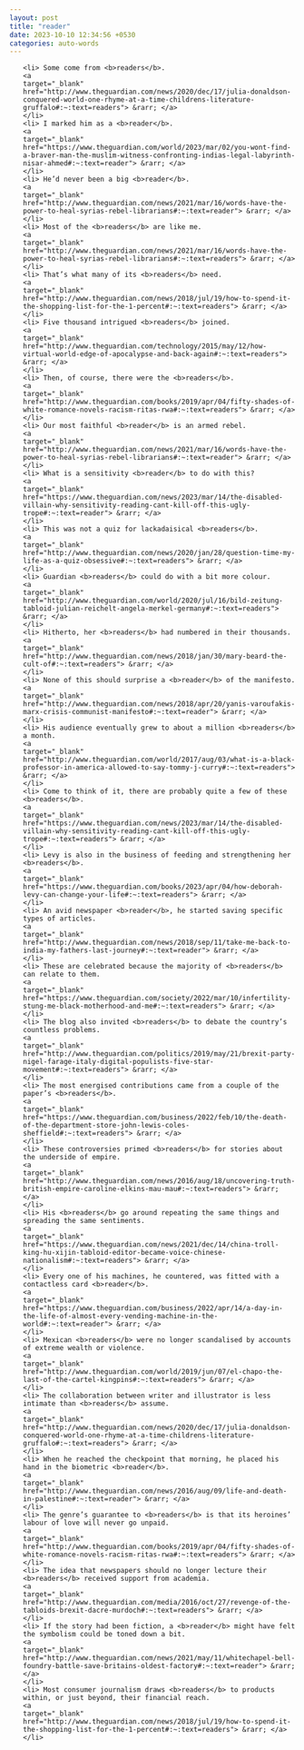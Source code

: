 ```yaml
---
layout: post
title: "reader"
date: 2023-10-10 12:34:56 +0530
categories: auto-words
---
```

<ol>

    <li> Some come from <b>readers</b>.
    <a 
    target="_blank" 
    href="http://www.theguardian.com/news/2020/dec/17/julia-donaldson-conquered-world-one-rhyme-at-a-time-childrens-literature-gruffalo#:~:text=readers"> &rarr; </a>
    </li>
    <li> I marked him as a <b>reader</b>.
    <a 
    target="_blank" 
    href="https://www.theguardian.com/world/2023/mar/02/you-wont-find-a-braver-man-the-muslim-witness-confronting-indias-legal-labyrinth-nisar-ahmed#:~:text=reader"> &rarr; </a>
    </li>
    <li> He’d never been a big <b>reader</b>.
    <a 
    target="_blank" 
    href="http://www.theguardian.com/news/2021/mar/16/words-have-the-power-to-heal-syrias-rebel-librarians#:~:text=reader"> &rarr; </a>
    </li>
    <li> Most of the <b>readers</b> are like me.
    <a 
    target="_blank" 
    href="http://www.theguardian.com/news/2021/mar/16/words-have-the-power-to-heal-syrias-rebel-librarians#:~:text=readers"> &rarr; </a>
    </li>
    <li> That’s what many of its <b>readers</b> need.
    <a 
    target="_blank" 
    href="http://www.theguardian.com/news/2018/jul/19/how-to-spend-it-the-shopping-list-for-the-1-percent#:~:text=readers"> &rarr; </a>
    </li>
    <li> Five thousand intrigued <b>readers</b> joined.
    <a 
    target="_blank" 
    href="http://www.theguardian.com/technology/2015/may/12/how-virtual-world-edge-of-apocalypse-and-back-again#:~:text=readers"> &rarr; </a>
    </li>
    <li> Then, of course, there were the <b>readers</b>.
    <a 
    target="_blank" 
    href="http://www.theguardian.com/books/2019/apr/04/fifty-shades-of-white-romance-novels-racism-ritas-rwa#:~:text=readers"> &rarr; </a>
    </li>
    <li> Our most faithful <b>reader</b> is an armed rebel.
    <a 
    target="_blank" 
    href="http://www.theguardian.com/news/2021/mar/16/words-have-the-power-to-heal-syrias-rebel-librarians#:~:text=reader"> &rarr; </a>
    </li>
    <li> What is a sensitivity <b>reader</b> to do with this?
    <a 
    target="_blank" 
    href="https://www.theguardian.com/news/2023/mar/14/the-disabled-villain-why-sensitivity-reading-cant-kill-off-this-ugly-trope#:~:text=reader"> &rarr; </a>
    </li>
    <li> This was not a quiz for lackadaisical <b>readers</b>.
    <a 
    target="_blank" 
    href="http://www.theguardian.com/news/2020/jan/28/question-time-my-life-as-a-quiz-obsessive#:~:text=readers"> &rarr; </a>
    </li>
    <li> Guardian <b>readers</b> could do with a bit more colour.
    <a 
    target="_blank" 
    href="http://www.theguardian.com/world/2020/jul/16/bild-zeitung-tabloid-julian-reichelt-angela-merkel-germany#:~:text=readers"> &rarr; </a>
    </li>
    <li> Hitherto, her <b>readers</b> had numbered in their thousands.
    <a 
    target="_blank" 
    href="http://www.theguardian.com/news/2018/jan/30/mary-beard-the-cult-of#:~:text=readers"> &rarr; </a>
    </li>
    <li> None of this should surprise a <b>reader</b> of the manifesto.
    <a 
    target="_blank" 
    href="http://www.theguardian.com/news/2018/apr/20/yanis-varoufakis-marx-crisis-communist-manifesto#:~:text=reader"> &rarr; </a>
    </li>
    <li> His audience eventually grew to about a million <b>readers</b> a month.
    <a 
    target="_blank" 
    href="http://www.theguardian.com/world/2017/aug/03/what-is-a-black-professor-in-america-allowed-to-say-tommy-j-curry#:~:text=readers"> &rarr; </a>
    </li>
    <li> Come to think of it, there are probably quite a few of these <b>readers</b>.
    <a 
    target="_blank" 
    href="https://www.theguardian.com/news/2023/mar/14/the-disabled-villain-why-sensitivity-reading-cant-kill-off-this-ugly-trope#:~:text=readers"> &rarr; </a>
    </li>
    <li> Levy is also in the business of feeding and strengthening her <b>readers</b>.
    <a 
    target="_blank" 
    href="https://www.theguardian.com/books/2023/apr/04/how-deborah-levy-can-change-your-life#:~:text=readers"> &rarr; </a>
    </li>
    <li> An avid newspaper <b>reader</b>, he started saving specific types of articles.
    <a 
    target="_blank" 
    href="http://www.theguardian.com/news/2018/sep/11/take-me-back-to-india-my-fathers-last-journey#:~:text=reader"> &rarr; </a>
    </li>
    <li> These are celebrated because the majority of <b>readers</b> can relate to them.
    <a 
    target="_blank" 
    href="https://www.theguardian.com/society/2022/mar/10/infertility-stung-me-black-motherhood-and-me#:~:text=readers"> &rarr; </a>
    </li>
    <li> The blog also invited <b>readers</b> to debate the country’s countless problems.
    <a 
    target="_blank" 
    href="http://www.theguardian.com/politics/2019/may/21/brexit-party-nigel-farage-italy-digital-populists-five-star-movement#:~:text=readers"> &rarr; </a>
    </li>
    <li> The most energised contributions came from a couple of the paper’s <b>readers</b>.
    <a 
    target="_blank" 
    href="https://www.theguardian.com/business/2022/feb/10/the-death-of-the-department-store-john-lewis-coles-sheffield#:~:text=readers"> &rarr; </a>
    </li>
    <li> These controversies primed <b>readers</b> for stories about the underside of empire.
    <a 
    target="_blank" 
    href="http://www.theguardian.com/news/2016/aug/18/uncovering-truth-british-empire-caroline-elkins-mau-mau#:~:text=readers"> &rarr; </a>
    </li>
    <li> His <b>readers</b> go around repeating the same things and spreading the same sentiments.
    <a 
    target="_blank" 
    href="https://www.theguardian.com/news/2021/dec/14/china-troll-king-hu-xijin-tabloid-editor-became-voice-chinese-nationalism#:~:text=readers"> &rarr; </a>
    </li>
    <li> Every one of his machines, he countered, was fitted with a contactless card <b>reader</b>.
    <a 
    target="_blank" 
    href="https://www.theguardian.com/business/2022/apr/14/a-day-in-the-life-of-almost-every-vending-machine-in-the-world#:~:text=reader"> &rarr; </a>
    </li>
    <li> Mexican <b>readers</b> were no longer scandalised by accounts of extreme wealth or violence.
    <a 
    target="_blank" 
    href="http://www.theguardian.com/world/2019/jun/07/el-chapo-the-last-of-the-cartel-kingpins#:~:text=readers"> &rarr; </a>
    </li>
    <li> The collaboration between writer and illustrator is less intimate than <b>readers</b> assume.
    <a 
    target="_blank" 
    href="http://www.theguardian.com/news/2020/dec/17/julia-donaldson-conquered-world-one-rhyme-at-a-time-childrens-literature-gruffalo#:~:text=readers"> &rarr; </a>
    </li>
    <li> When he reached the checkpoint that morning, he placed his hand in the biometric <b>reader</b>.
    <a 
    target="_blank" 
    href="http://www.theguardian.com/news/2016/aug/09/life-and-death-in-palestine#:~:text=reader"> &rarr; </a>
    </li>
    <li> The genre’s guarantee to <b>readers</b> is that its heroines’ labour of love will never go unpaid.
    <a 
    target="_blank" 
    href="http://www.theguardian.com/books/2019/apr/04/fifty-shades-of-white-romance-novels-racism-ritas-rwa#:~:text=readers"> &rarr; </a>
    </li>
    <li> The idea that newspapers should no longer lecture their <b>readers</b> received support from academia.
    <a 
    target="_blank" 
    href="http://www.theguardian.com/media/2016/oct/27/revenge-of-the-tabloids-brexit-dacre-murdoch#:~:text=readers"> &rarr; </a>
    </li>
    <li> If the story had been fiction, a <b>reader</b> might have felt the symbolism could be toned down a bit.
    <a 
    target="_blank" 
    href="http://www.theguardian.com/news/2021/may/11/whitechapel-bell-foundry-battle-save-britains-oldest-factory#:~:text=reader"> &rarr; </a>
    </li>
    <li> Most consumer journalism draws <b>readers</b> to products within, or just beyond, their financial reach.
    <a 
    target="_blank" 
    href="http://www.theguardian.com/news/2018/jul/19/how-to-spend-it-the-shopping-list-for-the-1-percent#:~:text=readers"> &rarr; </a>
    </li>